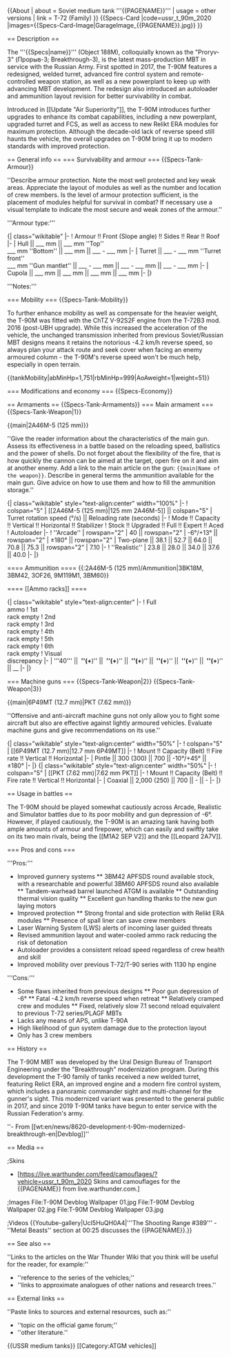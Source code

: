 {{About
| about = Soviet medium tank '''{{PAGENAME}}'''
| usage = other versions
| link = T-72 (Family)
}}
{{Specs-Card
|code=ussr_t_90m_2020
|images={{Specs-Card-Image|GarageImage_{{PAGENAME}}.jpg}}
}}

== Description ==
<!-- ''In the description, the first part should be about the history of the creation and combat usage of the vehicle, as well as its key features. In the second part, tell the reader about the ground vehicle in the game. Insert a screenshot of the vehicle, so that if the novice player does not remember the vehicle by name, he will immediately understand what kind of vehicle the article is talking about.'' -->
The '''{{Specs|name}}''' (Object 188M), colloquially known as the "Proryv-3" (Прорыв-3; Breakthrough-3), is the latest mass-production MBT in service with the Russian Army. First spotted in 2017, the T-90M features a redesigned, welded turret, advanced fire control system and remote-controlled weapon station, as well as a new powerplant to keep up with advancing MBT development. The redesign also introduced an autoloader and ammunition layout revision for better survivability in combat.

Introduced in [[Update "Air Superiority"]], the T-90M introduces further upgrades to enhance its combat capabilities, including a new powerplant, upgraded turret and FCS, as well as access to new Relikt ERA modules for maximum protection. Although the decade-old lack of reverse speed still haunts the vehicle, the overall upgrades on T-90M bring it up to modern standards with improved protection.

== General info ==
=== Survivability and armour ===
{{Specs-Tank-Armour}}
<!-- ''Describe armour protection. Note the most well protected and key weak areas. Appreciate the layout of modules as well as the number and location of crew members. Is the level of armour protection sufficient, is the placement of modules helpful for survival in combat? If necessary use a visual template to indicate the most secure and weak zones of the armour.'' -->
''Describe armour protection. Note the most well protected and key weak areas. Appreciate the layout of modules as well as the number and location of crew members. Is the level of armour protection sufficient, is the placement of modules helpful for survival in combat? If necessary use a visual template to indicate the most secure and weak zones of the armour.''

'''Armour type:''' <!-- The types of armour present on the vehicle and their general locations -->
<!-- Example: * Rolled homogeneous armour (Front, Side, Rear, Hull roof)
* Cast homogeneous armour (Turret, Transmission area) -->

{| class="wikitable"
|-
! Armour !! Front (Slope angle) !! Sides !! Rear !! Roof
|-
| Hull || ___ mm || ___ mm ''Top'' <br> ___ mm ''Bottom'' || ___ mm || ___ - ___ mm
|-
| Turret || ___ - ___ mm ''Turret front'' <br> ___ mm ''Gun mantlet'' || ___ - ___ mm || ___ - ___ mm || ___ - ___ mm
|-
| Cupola || ___ mm || ___ mm || ___ mm || ___ mm
|-
|}

'''Notes:''' <!-- Any additional notes which the user needs to be aware of -->
<!-- Example: * Suspension wheels are 20 mm thick, tracks are 30 mm thick, and torsion bars are 60 mm thick. -->

=== Mobility ===
{{Specs-Tank-Mobility}}
<!-- ''Write about the mobility of the ground vehicle. Estimate the specific power and manoeuvrability, as well as the maximum speed forwards and backwards.'' -->
To further enhance mobility as well as compensate for the heavier weight, the T-90M was fitted with the ChTZ V-92S2F engine from the T-72B3 mod. 2016 (post-UBH upgrade). While this increased the acceleration of the vehicle, the unchanged transmission inherited from previous Soviet/Russian MBT designs means it retains the notorious -4.2 km/h reverse speed, so always plan your attack route and seek cover when facing an enemy armoured column - the T-90M's reverse speed won't be much help, especially in open terrain.

{{tankMobility|abMinHp=1,751|rbMinHp=999|AoAweight=1|weight=51}}

=== Modifications and economy ===
{{Specs-Economy}}

== Armaments ==
{{Specs-Tank-Armaments}}
=== Main armament ===
{{Specs-Tank-Weapon|1}}
<!-- ''Give the reader information about the characteristics of the main gun. Assess its effectiveness in a battle based on the reloading speed, ballistics and the power of shells. Do not forget about the flexibility of the fire, that is how quickly the cannon can be aimed at the target, open fire on it and aim at another enemy. Add a link to the main article on the gun: <code><nowiki>{{main|Name of the weapon}}</nowiki></code>. Describe in general terms the ammunition available for the main gun. Give advice on how to use them and how to fill the ammunition storage.'' -->
{{main|2A46M-5 (125 mm)}}

''Give the reader information about the characteristics of the main gun. Assess its effectiveness in a battle based on the reloading speed, ballistics and the power of shells. Do not forget about the flexibility of the fire, that is how quickly the cannon can be aimed at the target, open fire on it and aim at another enemy. Add a link to the main article on the gun: <code><nowiki>{{main|Name of the weapon}}</nowiki></code>. Describe in general terms the ammunition available for the main gun. Give advice on how to use them and how to fill the ammunition storage.''

{| class="wikitable" style="text-align:center" width="100%"
|-
! colspan="5" | [[2A46M-5 (125 mm)|125 mm 2A46M-5]] || colspan="5" | Turret rotation speed (°/s) || Reloading rate (seconds)
|-
! Mode !! Capacity !! Vertical !! Horizontal !! Stabilizer
! Stock !! Upgraded !! Full !! Expert !! Aced
! Autoloader
|-
! ''Arcade''
| rowspan="2" | 40 || rowspan="2" | -6°/+13° || rowspan="2" | ±180° || rowspan="2" | Two-plane || 38.1 || 52.7 || 64.0 || 70.8 || 75.3 || rowspan="2" | 7.10
|-
! ''Realistic''
| 23.8 || 28.0 || 34.0 || 37.6 || 40.0
|-
|}

==== Ammunition ====
{{:2A46M-5 (125 mm)/Ammunition|3BK18M, 3BM42, 3OF26, 9M119M1, 3BM60}}

==== [[Ammo racks]] ====
<!-- [[File:Ammoracks_{{PAGENAME}}.png|right|thumb|x250px|[[Ammo racks]] of the {{PAGENAME}}]] -->
<!-- '''Last updated:''' -->
{| class="wikitable" style="text-align:center"
|-
! Full<br>ammo
! 1st<br>rack empty
! 2nd<br>rack empty
! 3rd<br>rack empty
! 4th<br>rack empty
! 5th<br>rack empty
! 6th<br>rack empty
! Visual<br>discrepancy
|-
| '''40''' || __&nbsp;''(+__)'' || __&nbsp;''(+__)'' || __&nbsp;''(+__)'' || __&nbsp;''(+__)'' || __&nbsp;''(+__)'' || __&nbsp;''(+__)'' || __
|-
|}

=== Machine guns ===
{{Specs-Tank-Weapon|2}}
{{Specs-Tank-Weapon|3}}
<!-- ''Offensive and anti-aircraft machine guns not only allow you to fight some aircraft but also are effective against lightly armoured vehicles. Evaluate machine guns and give recommendations on its use.'' -->
{{main|6P49MT (12.7 mm)|PKT (7.62 mm)}}

''Offensive and anti-aircraft machine guns not only allow you to fight some aircraft but also are effective against lightly armoured vehicles. Evaluate machine guns and give recommendations on its use.''

{| class="wikitable" style="text-align:center" width="50%"
|-
! colspan="5" | [[6P49MT (12.7 mm)|12.7 mm 6P49MT]]
|-
! Mount !! Capacity (Belt) !! Fire rate !! Vertical !! Horizontal
|-
| Pintle || 300 (300) || 700 || -10°/+45° || ±180°
|-
|}
{| class="wikitable" style="text-align:center" width="50%"
|-
! colspan="5" | [[PKT (7.62 mm)|7.62 mm PKT]]
|-
! Mount !! Capacity (Belt) !! Fire rate !! Vertical !! Horizontal
|-
| Coaxial || 2,000 (250) || 700 || - || -
|-
|}

== Usage in battles ==
<!-- ''Describe the tactics of playing in the vehicle, the features of using vehicles in the team and advice on tactics. Refrain from creating a "guide" - do not impose a single point of view but instead give the reader food for thought. Describe the most dangerous enemies and give recommendations on fighting them. If necessary, note the specifics of the game in different modes (AB, RB, SB).'' -->

The T-90M should be played somewhat cautiously across Arcade, Realistic and Simulator battles due to its poor mobility and gun depression of -6°. However, if played cautiously, the T-90M is an amazing tank having both ample amounts of armour and firepower, which can easily and swiftly take on its two main rivals, being the [[M1A2 SEP V2]] and the [[Leopard 2A7V]].

=== Pros and cons ===
<!-- ''Summarise and briefly evaluate the vehicle in terms of its characteristics and combat effectiveness. Mark its pros and cons in a bulleted list. Try not to use more than 6 points for each of the characteristics. Avoid using categorical definitions such as "bad", "good" and the like - use substitutions with softer forms such as "inadequate" and "effective".'' -->

'''Pros:'''

* Improved gunnery systems
** 3BM42 APFSDS round available stock, with a researchable and powerful 3BM60 APFSDS round also available
** Tandem-warhead barrel launched ATGM is available
** Outstanding thermal vision quality
** Excellent gun handling thanks to the new gun laying motors
* Improved protection
** Strong frontal and side protection with Relikt ERA modules
** Presence of spall liner can save crew members
* Laser Warning System (LWS) alerts of incoming laser guided threats
* Revised ammunition layout and water-cooled ammo rack reducing the risk of detonation
* Autoloader provides a consistent reload speed regardless of crew health and skill
* Improved mobility over previous T-72/T-90 series with 1130 hp engine

'''Cons:'''

* Some flaws inherited from previous designs
** Poor gun depression of -6°
** Fatal -4.2 km/h reverse speed when retreat
** Relatively cramped crew and modules
** Fixed, relatively slow 7.1 second reload equivalent to previous T-72 series/PLAGF MBTs
* Lacks any means of APS, unlike T-90A
* High likelihood of gun system damage due to the protection layout
* Only has 3 crew members

== History ==
<!-- ''Describe the history of the creation and combat usage of the vehicle in more detail than in the introduction. If the historical reference turns out to be too long, take it to a separate article, taking a link to the article about the vehicle and adding a block "/History" (example: <nowiki>https://wiki.warthunder.com/(Vehicle-name)/History</nowiki>) and add a link to it here using the <code>main</code> template. Be sure to reference text and sources by using <code><nowiki><ref></ref></nowiki></code>, as well as adding them at the end of the article with <code><nowiki><references /></nowiki></code>. This section may also include the vehicle's dev blog entry (if applicable) and the in-game encyclopedia description (under <code><nowiki>=== In-game description ===</nowiki></code>, also if applicable).'' -->
The T-90M MBT was developed by the Ural Design Bureau of Transport Engineering under the "Breakthrough" modernization program. During this development the T-90 family of tanks received a new welded turret, featuring Relict ERA, an improved engine and a modern fire control system, which includes a panoramic commander sight and multi-channel for the gunner's sight. This modernized variant was presented to the general public in 2017, and since 2019 T-90M tanks have begun to enter service with the Russian Federation's army.

''- From [[wt:en/news/8620-development-t-90m-modernized-breakthrough-en|Devblog]]''

== Media ==
<!-- ''Excellent additions to the article would be video guides, screenshots from the game, and photos.'' -->

;Skins

* [https://live.warthunder.com/feed/camouflages/?vehicle=ussr_t_90m_2020 Skins and camouflages for the {{PAGENAME}} from live.warthunder.com.]

;Images
<gallery mode="packed-hover" heights="150">
File:T-90M Devblog Wallpaper 01.jpg
File:T-90M Devblog Wallpaper 02.jpg
File:T-90M Devblog Wallpaper 03.jpg
</gallery>

;Videos
{{Youtube-gallery|UcI5HuQH0A4|'''The Shooting Range #389''' - ''Metal Beasts'' section at 00:25 discusses the {{PAGENAME}}.}}

== See also ==
<!-- ''Links to the articles on the War Thunder Wiki that you think will be useful for the reader, for example:''
* ''reference to the series of the vehicles;''
* ''links to approximate analogues of other nations and research trees.'' -->
''Links to the articles on the War Thunder Wiki that you think will be useful for the reader, for example:''

* ''reference to the series of the vehicles;''
* ''links to approximate analogues of other nations and research trees.''

== External links ==
<!-- ''Paste links to sources and external resources, such as:''
* ''topic on the official game forum;''
* ''other literature.'' -->
''Paste links to sources and external resources, such as:''

* ''topic on the official game forum;''
* ''other literature.''

{{USSR medium tanks}}
[[Category:ATGM vehicles]]